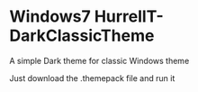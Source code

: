 # Windows7 HurrellT-DarkClassicTheme
A simple Dark theme for classic Windows theme

Just download the .themepack file and run it

